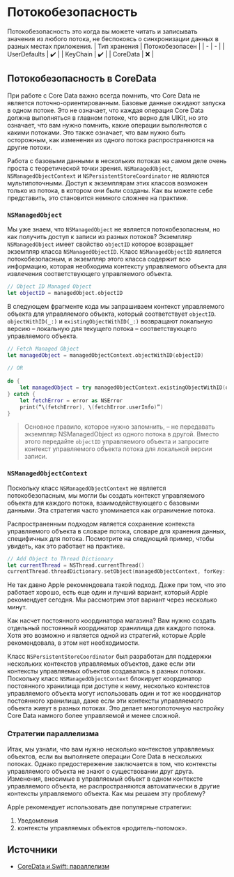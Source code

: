 # Потокобезопасность
Потокобезопасность это когда вы можете читать и записывать значения из любого потока, не беспокоясь о синхронизации данных в разных местах приложения.
| Тип хранения | Потокобезопасен |
| - | - |
| UserDefaults | ✔️ |
| KeyChain | ✔️ |
| CoreData | ❌ |



## Потокобезопасность в CoreData
При работе с Core Data важно всегда помнить, что Core Data не является поточно-ориентированным. Базовые данные ожидают запуска в одном потоке. Это не означает, что каждая операция Core Data должна выполняться в главном потоке, что верно для UIKit, но это означает, что вам нужно помнить, какие операции выполняются с какими потоками. Это также означает, что вам нужно быть осторожным, как изменения из одного потока распространяются на другие потоки.

Работа с базовыми данными в нескольких потоках на самом деле очень проста с теоретической точки зрения. `NSManagedObject`, `NSManagedObjectContext` и `NSPersistentStoreCoordinator` не являются мультипоточными. Доступ к экземплярам этих классов возможен только из потока, в котором они были созданы. Как вы можете себе представить, это становится немного сложнее на практике.

### `NSManagedObject`
Мы уже знаем, что `NSManagedObject` не является потокобезопасным, но как получить доступ к записи из разных потоков? Экземпляр `NSManagedObject` имеет свойство `objectID` которое возвращает экземпляр класса `NSManagedObjectID`. Класс `NSManagedObjectID` является потокобезопасным, и экземпляр этого класса содержит всю информацию, которая необходима контексту управляемого объекта для извлечения соответствующего управляемого объекта.
```swift
// Object ID Managed Object
let objectID = managedObject.objectID
```
В следующем фрагменте кода мы запрашиваем контекст управляемого объекта для управляемого объекта, который соответствует `objectID`. `objectWithID(_:)` и `existingObjectWithID(_:)` возвращают локальную версию – локальную для текущего потока – соответствующего управляемого объекта.
```swift
// Fetch Managed Object
let managedObject = managedObjectContext.objectWithID(objectID)
 
// OR
 
do {
    let managedObject = try managedObjectContext.existingObjectWithID(objectID)
} catch {
    let fetchError = error as NSError
    print(“\(fetchError), \(fetchError.userInfo)”)
}
```
> Основное правило, которое нужно запомнить, – не передавать экземпляр NSManagedObject из одного потока в другой. Вместо этого передайте `objectID` управляемого объекта и запросите контекст управляемого объекта потока для локальной версии записи.

### `NSManagedObjectContext`
Поскольку класс `NSManagedObjectContext` не является потокобезопасным, мы могли бы создать контекст управляемого объекта для каждого потока, взаимодействующего с базовыми данными. Эта стратегия часто упоминается как ограничение потока.

Распространенным подходом является сохранение контекста управляемого объекта в словаре потока, словаре для хранения данных, специфичных для потока. Посмотрите на следующий пример, чтобы увидеть, как это работает на практике.
```swift
// Add Object to Thread Dictionary
let currentThread = NSThread.currentThread()
currentThread.threadDictionary.setObject(managedObjectContext, forKey: “managedObjectContext”)
```
Не так давно Apple рекомендовала такой подход. Даже при том, что это работает хорошо, есть еще один и лучший вариант, который Apple рекомендует сегодня. Мы рассмотрим этот вариант через несколько минут.

Как насчет постоянного координатора магазина? Вам нужно создать отдельный постоянный координатор хранилища для каждого потока. Хотя это возможно и является одной из стратегий, которые Apple рекомендовала, в этом нет необходимости.

Класс `NSPersistentStoreCoordinator` был разработан для поддержки нескольких контекстов управляемых объектов, даже если эти контексты управляемых объектов создавались в разных потоках. Поскольку класс `NSManagedObjectContext` блокирует координатор постоянного хранилища при доступе к нему, несколько контекстов управляемого объекта могут использовать один и тот же координатор постоянного хранилища, даже если эти контексты управляемого объекта живут в разных потоках. Это делает многопоточную настройку Core Data намного более управляемой и менее сложной.

### Стратегии параллелизма
Итак, мы узнали, что вам нужно несколько контекстов управляемых объектов, если вы выполняете операции Core Data в нескольких потоках. Однако предостережение заключается в том, что контексты управляемого объекта не знают о существовании друг друга. Изменения, вносимые в управляемый объект в одном контексте управляемого объекта, не распространяются автоматически в другие контексты управляемого объекта. Как мы решаем эту проблему?

Apple рекомендует использовать две популярные стратегии: 
1. Уведомления
2. контексты управляемых объектов «родитель-потомок». 

## Источники
- [CoreData и Swift: параллелизм](https://coderlessons.com/articles/mobilnaia-razrabotka-articles/osnovnye-dannye-i-swift-parallelizm)
